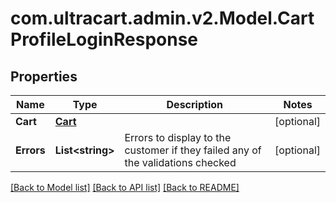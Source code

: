 # com.ultracart.admin.v2.Model.CartProfileLoginResponse
## Properties

Name | Type | Description | Notes
------------ | ------------- | ------------- | -------------
**Cart** | [**Cart**](Cart.md) |  | [optional] 
**Errors** | **List&lt;string&gt;** | Errors to display to the customer if they failed any of the validations checked | [optional] 

[[Back to Model list]](../README.md#documentation-for-models) [[Back to API list]](../README.md#documentation-for-api-endpoints) [[Back to README]](../README.md)

